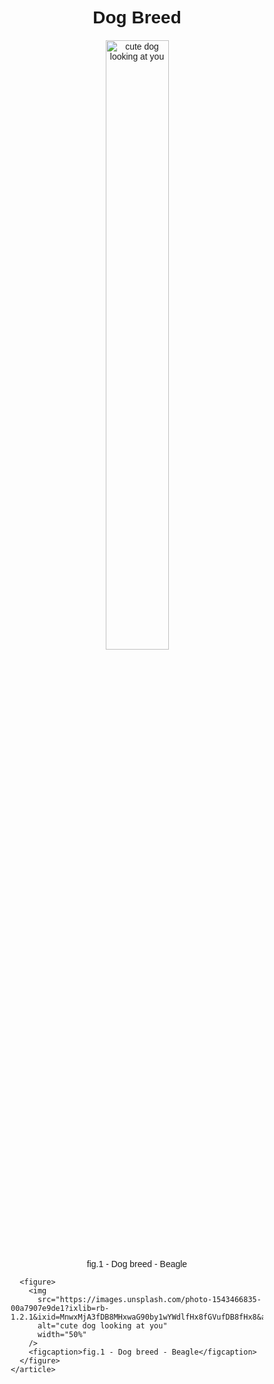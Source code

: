 <!DOCTYPE html>
<html lang="en">
  <head>
    <meta charset="UTF-8" />
    <meta http-equiv="X-UA-Compatible" content="IE=edge" />
    <meta name="viewport" content="width=device-width, initial-scale=1.0" />
    <title>Document</title>
    <style>
      * {
        box-sizing: border-box;
        margin: 0;
        font-family: "Gill Sans", "Gill Sans MT", Calibri, "Trebuchet MS",
          sans-serif;
      }
      header,
      figure,
      figcaption {
        text-align: center;
      }
      header {
        margin: 100px 0 20px 0;
      }
    </style>
  </head>
  <body>
    <header>
      <h1>Dog Breed</h1>
    </header>
    <article>
      <figure>
        <img
          src="https://images.unsplash.com/photo-1561037404-61cd46aa615b?ixlib=rb-1.2.1&ixid=MnwxMjA3fDB8MHxwaG90by1wYWdlfHx8fGVufDB8fHx8&auto=format&fit=crop&w=1170&q=80"
          alt="cute dog looking at you"
          width="50%"
        />
        <figcaption>fig.1 - Dog breed - Beagle</figcaption>
      </figure>

      <figure>
        <img
          src="https://images.unsplash.com/photo-1543466835-00a7907e9de1?ixlib=rb-1.2.1&ixid=MnwxMjA3fDB8MHxwaG90by1wYWdlfHx8fGVufDB8fHx8&auto=format&fit=crop&w=1074&q=80"
          alt="cute dog looking at you"
          width="50%"
        />
        <figcaption>fig.1 - Dog breed - Beagle</figcaption>
      </figure>
    </article>
  </body>
</html>
